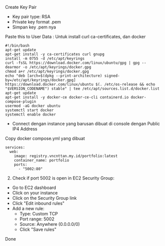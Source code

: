 

Create Key Pair 
- Key pair type: RSA
- Private key format .pem
- Simpan key .pem nya

Paste this to User Data : Untuk install curl ca-certificates, dan docker
```
#!/bin/bash
apt-get update
apt-get install -y ca-certificates curl gnupg
install -m 0755 -d /etc/apt/keyrings
curl -fsSL https://download.docker.com/linux/ubuntu/gpg | gpg --dearmor -o /etc/apt/keyrings/docker.gpg
chmod a+r /etc/apt/keyrings/docker.gpg
echo "deb [arch=$(dpkg --print-architecture) signed-by=/etc/apt/keyrings/docker.gpg] https://download.docker.com/linux/ubuntu $(. /etc/os-release && echo "$VERSION_CODENAME") stable" | tee /etc/apt/sources.list.d/docker.list
apt-get update
apt-get install -y docker-ce docker-ce-cli containerd.io docker-compose-plugin
usermod -aG docker ubuntu
systemctl start docker
systemctl enable docker
```

- Connect dengan instance yang barusan dibuat di console dengan Public IP4 Address


Copy docker compose.yml yang dibuat
```
services:
  web:
    image: registry.vncnttan.my.id/portfolio:latest
    container_name: portfolio
    ports:
      - "5002:80"
```

2. Check if port 5002 is open in EC2 Security Group:
- Go to EC2 dashboard
- Click on your instance
- Click on the Security Group link
- Click "Edit inbound rules"
- Add a new rule:
    - Type: Custom TCP
    - Port range: 5002
    - Source: Anywhere (0.0.0.0/0)
    - Click "Save rules"

Done